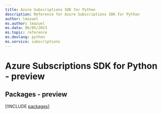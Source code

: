 ```yaml
---
title: Azure Subscriptions SDK for Python
description: Reference for Azure Subscriptions SDK for Python
author: lmazuel
ms.author: lmazuel
ms.data: 06/05/2023
ms.topic: reference
ms.devlang: python
ms.service: subscriptions
---
```

# Azure Subscriptions SDK for Python - preview
## Packages - preview
[!INCLUDE [packages](subscriptions-index.md)]